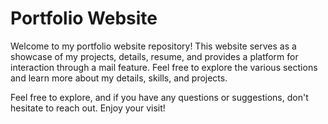 # Portfolio Website

Welcome to my portfolio website repository! This website serves as a showcase of my projects, details, resume, and provides a platform for interaction through a mail feature. Feel free to explore the various sections and learn more about my details, skills, and projects.

Feel free to explore, and if you have any questions or suggestions, don't hesitate to reach out. Enjoy your visit!
